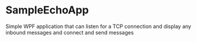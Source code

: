 # SampleEchoApp
Simple WPF application that can listen for a TCP connection and display any inbound messages and connect and send messages
